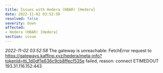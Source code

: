 ```yaml
---
title: Issues with Hedera (HBAR) [Hedera]
date: 2022-11-02 03:52:58
resolved: false
severity: down
affected:
- Hedera (HBAR) [Hedera]
section: issue
---
```


*2022-11-02 03:52:58* The gateway is unreachable: FetchError request to https://gateways.kaffinp.xyz/hedera/meta-info?tokenId=tti_1d0df1e636c9cb8ffecf535e failed, reason: connect ETIMEDOUT 193.31.116.152:443